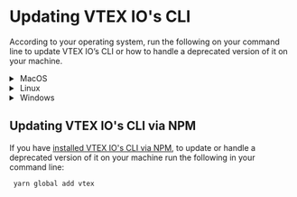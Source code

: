 # Updating VTEX IO's CLI

According to your operating system, run the following on your command line to update VTEX IO’s CLI or how to handle a deprecated version of it on your machine.

<details>
  <summary><span class="fa fa-apple">&nbsp;</span>MacOS</summary>
  <br>
  
- Brew
  - Update
  ```sh
   brew upgrade vtex
  ```
  
  - Deprecated
  ```sh
   brew unlink vtex
   brew install vtex/vtex
  ```

<br>
</details>

<details>
  <summary><span class="fa fa-linux">&nbsp;</span>Linux</summary>
<br>

  - Standalone
  
    - Update
     ```sh
      vtex autoupdate
      ```
  
    - Deprecated
     ```sh
     vtex autoupdate
     ```
   > The standalone update is a tarball with a binary that contains its own node.js binary.
<br>
</details>

<details>
  <summary><span class="fa fa-windows">&nbsp;</span>Windows</summary>
<br>

- Standalone.exe

  ```sh
  vtex autoupdate
  ```

- Chocolatey

  ```sh
  choco uninstall vtex
  choco install vtex
  ```


<br>
</details>

## Updating VTEX IO's CLI via NPM
 
 If you have [installed VTEX IO's CLI via NPM](https://developers.vtex.com/vtex-developer-docs/docs/vtex-io-documentation-vtex-io-cli-install), to update or handle a deprecated version of it on your machine run the following in your command line:
 
 ```sh
  yarn global add vtex
 ```
